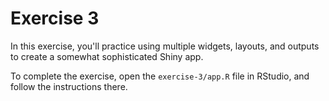 # Exercise 3
In this exercise, you'll practice using multiple widgets, layouts, and outputs to create a somewhat sophisticated Shiny app.

To complete the exercise, open the `exercise-3/app.R` file in RStudio, and follow the instructions there.

